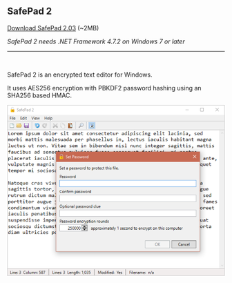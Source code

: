 ## SafePad 2

[Download SafePad 2.03](https://github.com/Arjailer/arjailer.github.io/releases/download/SafePad-2.03/SafePad.2.Setup.exe) (~2MB)

_SafePad 2 needs .NET Framework 4.7.2 on Windows 7 or later_

---

<br />

SafePad 2 is an encrypted text editor for Windows.

It uses AES256 encryption with PBKDF2 password hashing using an SHA256 based HMAC.

![SafePad 2 screenshot](SafePad2.png)
